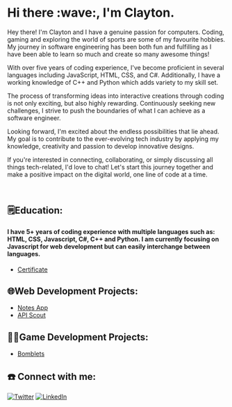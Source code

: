 <h1>Hi there :wave:, I'm Clayton.</h1>

Hey there! I'm Clayton and I have a genuine passion for computers. Coding, gaming and exploring the world of sports are some of my favourite hobbies. My journey in software engineering has been both fun and fulfilling as I have been able to learn so much and create so many awesome things!

With over five years of coding experience, I've become proficient in several languages including JavaScript, HTML, CSS, and C#. Additionally, I have a working knowledge of C++ and Python which adds variety to my skill set.

The process of transforming ideas into interactive creations through coding is not only exciting, but also highly rewarding. Continuously seeking new challenges, I strive to push the boundaries of what I can achieve as a software engineer.

Looking forward, I'm excited about the endless possibilities that lie ahead. My goal is to contribute to the ever-evolving tech industry by applying my knowledge, creativity and passion to develop innovative designs.

If you're interested in connecting, collaborating, or simply discussing all things tech-related, I'd love to chat! Let's start this journey together and make a positive impact on the digital world, one line of code at a time.

<br />

<h2>🗒️Education:</h2>

####  I have 5+ years of coding experience with multiple languages such as: HTML, CSS, Javascript, C#, C++ and Python. I am currently focusing on Javascript for web development but can easily interchange between    languages.
- [Certificate]()

<h2>🌐Web Development Projects:</h2>

- [Notes App](https://notes-app-chi-inky.vercel.app)
- [API Scout](https://api-scout-dxqsjjw74-cdavi6.vercel.app)

<h2>👨‍💻Game Development Projects:</h2>

- [Bomblets](https://github.com/CDavi6/Bomblets)

<h2>☎️ Connect with me:</h2>

[![Twitter](https://img.shields.io/badge/-Twitter-1DA1F2?style=flat&logo=twitter&logoColor=white)](https://twitter.com/Cdavi06)
[![LinkedIn](https://img.shields.io/badge/-LinkedIn-0A66C2?style=flat&logo=linkedin&logoColor=white)](https://www.linkedin.com/in/clayton-davison)
